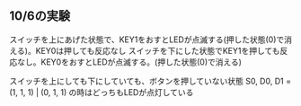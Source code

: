 ## 10/6の実験

スイッチを上にあげた状態で、KEY1をおすとLEDが点滅する(押した状態(0)で消える)。KEY0は押しても反応なし
スイッチを下にした状態でKEY1を押しても反応なし。KEY0をおすとLEDが点滅する。(押した状態(0)で消える)

スイッチを上にしても下にしていても、ボタンを押していない状態
S0, D0, D1 = (1, 1, 1) | (0, 1, 1) の時はどっちもLEDが点灯している


